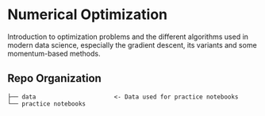 # Numerical Optimization
Introduction to optimization problems and the different algorithms used in modern data science,
especially the gradient descent, its variants and some momentum-based methods.

## Repo Organization

    ├── data                      <- Data used for practice notebooks
    └── practice notebooks
